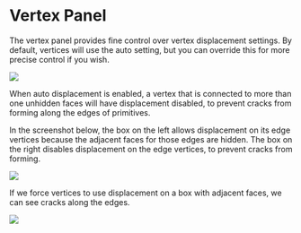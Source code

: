 # Vertex Panel

The vertex panel provides fine control over vertex displacement settings. By default, vertices will use the auto setting, but you can override this for more precise control if you wish.

![](https://github.com/UltraEngine/Documentation/blob/master/Images/vertexpanel.png?raw=true)

When auto displacement is enabled, a vertex that is connected to more than one unhidden faces will have displacement disabled, to prevent cracks from forming along the edges of primitives.

In the screenshot below, the box on the left allows displacement on its edge vertices because the adjacent faces for those edges are hidden. The box on the right disables displacement on the edge vertices, to prevent cracks from forming.

![](https://github.com/UltraEngine/Documentation/blob/master/Images/vertexautodisplacement.jpg?raw=true)

If we force vertices to use displacement on a box with adjacent faces, we can see cracks along the edges.

![](https://github.com/UltraEngine/Documentation/blob/master/Images/tesscracks.jpg?raw=true)

